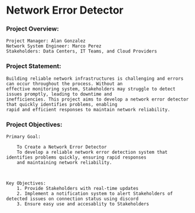 # Network Error Detector

### Project Overview:
    Project Manager: Alan Gonzalez
    Network System Engineer: Marco Perez
    Stakeholders: Data Centers, IT Teams, and Cloud Providers

### Project Statement:
    Building reliable network infrastructures is challenging and errors can occur throughout the process. Without an 
    effective monitoring system, Stakeholders may struggle to detect issues promptly, leading to downtime and 
    inefficiencies. This project aims to develop a network error detector that quickly identifies problems, enabling 
    rapid and efficient responses to maintain network reliability.

### Project Objectives:
    Primary Goal:

        To Create a Network Error Detector
        To develop a reliable network error detection system that identifies problems quickly, ensuring rapid responses 
        and maintaining network reliability.


    
    Key Objectives:
        1. Provide Stakeholders with real-time updates
        2. Implement a notification system to alert Stakeholders of detected issues on connection status using discord
        3. Ensure easy use and accesablity to Stakeholders